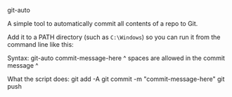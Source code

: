 git-auto

A simple tool to automatically commit all contents of a repo to Git.

Add it to a PATH directory (such as `C:\Windows`) so you can run it from the command line like this:

Syntax: git-auto commit-message-here
        ^ spaces are allowed in the commit message ^

What the script does:
git add -A
git commit -m "commit-message-here"
git push
